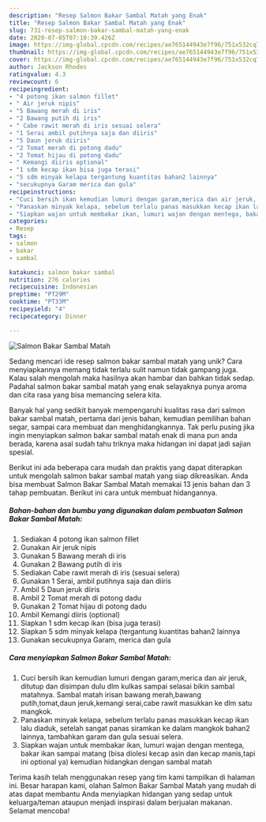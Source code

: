 ```yaml
---
description: "Resep Salmon Bakar Sambal Matah yang Enak"
title: "Resep Salmon Bakar Sambal Matah yang Enak"
slug: 731-resep-salmon-bakar-sambal-matah-yang-enak
date: 2020-07-05T07:10:39.426Z
image: https://img-global.cpcdn.com/recipes/ae765144943e7f96/751x532cq70/salmon-bakar-sambal-matah-foto-resep-utama.jpg
thumbnail: https://img-global.cpcdn.com/recipes/ae765144943e7f96/751x532cq70/salmon-bakar-sambal-matah-foto-resep-utama.jpg
cover: https://img-global.cpcdn.com/recipes/ae765144943e7f96/751x532cq70/salmon-bakar-sambal-matah-foto-resep-utama.jpg
author: Jackson Rhodes
ratingvalue: 4.3
reviewcount: 6
recipeingredient:
- "4 potong ikan salmon fillet"
- " Air jeruk nipis"
- "5 Bawang merah di iris"
- "2 Bawang putih di iris"
- " Cabe rawit merah di iris sesuai selera"
- "1 Serai ambil putihnya saja dan diiris"
- "5 Daun jeruk diiris"
- "2 Tomat merah di potong dadu"
- "2 Tomat hijau di potong dadu"
- " Kemangi diiris optional"
- "1 sdm kecap ikan bisa juga terasi"
- "5 sdm minyak kelapa tergantung kuantitas bahan2 lainnya"
- "secukupnya Garam merica dan gula"
recipeinstructions:
- "Cuci bersih ikan kemudian lumuri dengan garam,merica dan air jeruk, ditutup dan disimpan dulu dlm kulkas sampai selasai bikin sambal matahnya. Sambal matah irisan bawang merah,bawang putih,tomat,daun jeruk,kemangi serai,cabe rawit masukkan ke dlm satu mangkok."
- "Panaskan minyak kelapa, sebelum terlalu panas masukkan kecap ikan lalu diaduk, setelah sangat panas siramkan ke dalam mangkok bahan2 lainnya, tambahkan garam dan gula sesuai selera."
- "Siapkan wajan untuk membakar ikan, lumuri wajan dengan mentega, bakar ikan sampai matang (bisa diolesi kecap asin dan kecap manis,tapi ini optional ya) kemudian hidangkan dengan sambal matah"
categories:
- Resep
tags:
- salmon
- bakar
- sambal

katakunci: salmon bakar sambal 
nutrition: 276 calories
recipecuisine: Indonesian
preptime: "PT29M"
cooktime: "PT33M"
recipeyield: "4"
recipecategory: Dinner

---
```



![Salmon Bakar Sambal Matah](https://img-global.cpcdn.com/recipes/ae765144943e7f96/751x532cq70/salmon-bakar-sambal-matah-foto-resep-utama.jpg)

Sedang mencari ide resep salmon bakar sambal matah yang unik? Cara menyiapkannya memang tidak terlalu sulit namun tidak gampang juga. Kalau salah mengolah maka hasilnya akan hambar dan bahkan tidak sedap. Padahal salmon bakar sambal matah yang enak selayaknya punya aroma dan cita rasa yang bisa memancing selera kita.

Banyak hal yang sedikit banyak mempengaruhi kualitas rasa dari salmon bakar sambal matah, pertama dari jenis bahan, kemudian pemilihan bahan segar, sampai cara membuat dan menghidangkannya. Tak perlu pusing jika ingin menyiapkan salmon bakar sambal matah enak di mana pun anda berada, karena asal sudah tahu triknya maka hidangan ini dapat jadi sajian spesial.




Berikut ini ada beberapa cara mudah dan praktis yang dapat diterapkan untuk mengolah salmon bakar sambal matah yang siap dikreasikan. Anda bisa membuat Salmon Bakar Sambal Matah memakai 13 jenis bahan dan 3 tahap pembuatan. Berikut ini cara untuk membuat hidangannya.

<!--inarticleads1-->

##### Bahan-bahan dan bumbu yang digunakan dalam pembuatan Salmon Bakar Sambal Matah:

1. Sediakan 4 potong ikan salmon fillet
1. Gunakan  Air jeruk nipis
1. Gunakan 5 Bawang merah di iris
1. Gunakan 2 Bawang putih di iris
1. Sediakan  Cabe rawit merah di iris (sesuai selera)
1. Gunakan 1 Serai, ambil putihnya saja dan diiris
1. Ambil 5 Daun jeruk diiris
1. Ambil 2 Tomat merah di potong dadu
1. Gunakan 2 Tomat hijau di potong dadu
1. Ambil  Kemangi diiris (optional)
1. Siapkan 1 sdm kecap ikan (bisa juga terasi)
1. Siapkan 5 sdm minyak kelapa (tergantung kuantitas bahan2 lainnya
1. Gunakan secukupnya Garam, merica dan gula




<!--inarticleads2-->

##### Cara menyiapkan Salmon Bakar Sambal Matah:

1. Cuci bersih ikan kemudian lumuri dengan garam,merica dan air jeruk, ditutup dan disimpan dulu dlm kulkas sampai selasai bikin sambal matahnya. Sambal matah irisan bawang merah,bawang putih,tomat,daun jeruk,kemangi serai,cabe rawit masukkan ke dlm satu mangkok.
1. Panaskan minyak kelapa, sebelum terlalu panas masukkan kecap ikan lalu diaduk, setelah sangat panas siramkan ke dalam mangkok bahan2 lainnya, tambahkan garam dan gula sesuai selera.
1. Siapkan wajan untuk membakar ikan, lumuri wajan dengan mentega, bakar ikan sampai matang (bisa diolesi kecap asin dan kecap manis,tapi ini optional ya) kemudian hidangkan dengan sambal matah




Terima kasih telah menggunakan resep yang tim kami tampilkan di halaman ini. Besar harapan kami, olahan Salmon Bakar Sambal Matah yang mudah di atas dapat membantu Anda menyiapkan hidangan yang sedap untuk keluarga/teman ataupun menjadi inspirasi dalam berjualan makanan. Selamat mencoba!
